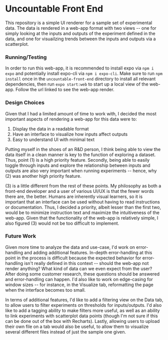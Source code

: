 # Uncountable Front End

This repository is a simple UI renderer for a sample set of experimental data. The data is rendered in a web-app format with two views -- one for simply looking at the inputs and outputs of the experiment defined in the data, and one for visuailzing trends between the inputs and outputs via a scatterplot. 

### Running/Testing

In order to run this web-app, it is recommended to install expo via ```npm i expo``` and potentially install expo-cli via ```npm i expo-cli```. Make sure to run ```npm install``` once in the ```uncountable-front-end``` directory to install all relevant dependencies, then run ```expo start:web``` to start up a local view of the web-app. Follow the url linked to see the web-app render.

### Design Choices

Given that I had a limited amount of time to work with, I decided the most important aspects of rendering a web-app for this data were to:
1. Display the data in a readable format
2. Have an interface to visualize how inputs affect outputs
3. Easy to understand UI with minimal text

Putting myself in the shoes of an R&D person, I think being able to view the data itself in a clean manner is key to the function of exploring a dataset. Thus, point (1) is a high priority feature. Secondly, being able to easily toggle through inputs and explore the relationship between inputs and outputs are also very important when running experiments -- hence, why (2) was another high priority feature.

(3) is a little different from the rest of these points. My philosophy as both a front-end developer and a user of various UI/UX is that the fewer words there are, the better. Humans are inherently visual learners, so it is important that an interface can be used without having to read instructions or documentation. Thus, I decided a priority, albeit lesser than the first two, would be to minimize instruction text and maximize the intuitiveness of the web-app. Given that the functionality of the web-app is relatively simple, I also figured (3) would not be too difficult to implement.

### Future Work

Given more time to analyze the data and use-case, I'd work on error-handling and adding additional features. In-depth error-handling at this point in the process is difficult because the expected behavior for error-handling isn't really defined in this context -- should the web-app not render anything? What kind of data can we even expect from the user? After doing some customer research, these questions should be answered and error-handling can happen. I'd also like to work on edge-casing for window sizes -- for instance, in the Visualize tab, reformatting the page when the interface becomes too small.

In terms of additional features, I'd like to add a filtering view on the Data tab, to allow users to filter experiments on thresholds for inputs/outputs. I'd also like to add a tagging ability to make filters more useful, as well as an ability to link experiments with scatterplot data points (though I'm not sure if this can be done out of the box with Recharts). Lastly, allowing users to upload their own file on a tab would also be useful, to allow them to visualize several different files instead of just the sample one given.